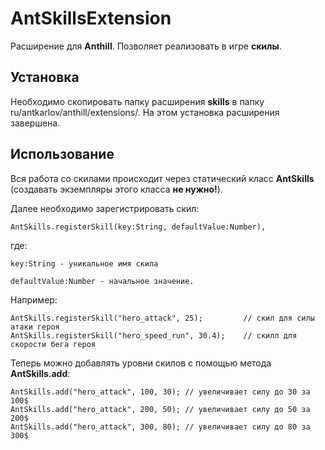 # AntSkillsExtension

Расширение для **Anthill**. Позволяет реализовать в игре **скилы**.

## Установка

Необходимо скопировать папку расширения **skills** в папку ru/antkarlov/anthill/extensions/. На этом установка расширения завершена.

## Использование

Вся работа со скилами происходит через статический класс **AntSkills** (создавать экземпляры этого класса **не нужно!**).

Далее необходимо зарегистрировать скил:

	AntSkills.registerSkill(key:String, defaultValue:Number),

где: 

	key:String - уникальное имя скила

	defaultValue:Number - начальное значение.

Например:

	AntSkills.registerSkill("hero_attack", 25); 		// скил для силы атаки героя
	AntSkills.registerSkill("hero_speed_run", 30.4);	// скилл для скорости бега героя

Теперь можно добавлять уровни скилов с помощью метода **AntSkills.add**:

	AntSkills.add("hero_attack", 100, 30); // увеличивает силу до 30 за 100$
	AntSkills.add("hero_attack", 200, 50); // увеличивает силу до 50 за 200$
	AntSkills.add("hero_attack", 300, 80); // увеличивает силу до 80 за 300$
